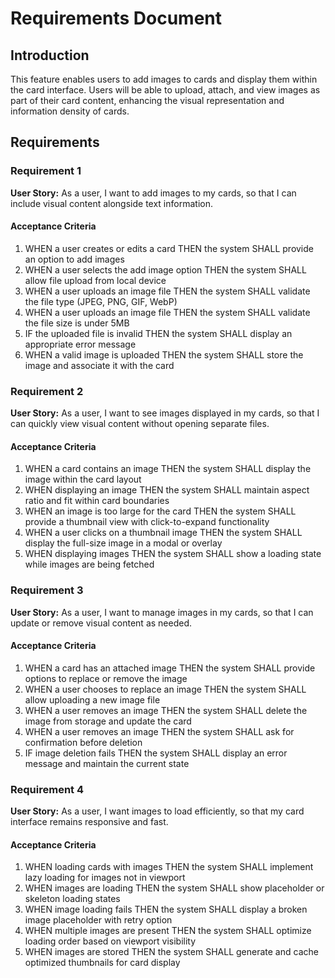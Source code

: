 # Requirements Document

## Introduction

This feature enables users to add images to cards and display them within the card interface. Users will be able to upload, attach, and view images as part of their card content, enhancing the visual representation and information density of cards.

## Requirements

### Requirement 1

**User Story:** As a user, I want to add images to my cards, so that I can include visual content alongside text information.

#### Acceptance Criteria

1. WHEN a user creates or edits a card THEN the system SHALL provide an option to add images
2. WHEN a user selects the add image option THEN the system SHALL allow file upload from local device
3. WHEN a user uploads an image file THEN the system SHALL validate the file type (JPEG, PNG, GIF, WebP)
4. WHEN a user uploads an image file THEN the system SHALL validate the file size is under 5MB
5. IF the uploaded file is invalid THEN the system SHALL display an appropriate error message
6. WHEN a valid image is uploaded THEN the system SHALL store the image and associate it with the card

### Requirement 2

**User Story:** As a user, I want to see images displayed in my cards, so that I can quickly view visual content without opening separate files.

#### Acceptance Criteria

1. WHEN a card contains an image THEN the system SHALL display the image within the card layout
2. WHEN displaying an image THEN the system SHALL maintain aspect ratio and fit within card boundaries
3. WHEN an image is too large for the card THEN the system SHALL provide a thumbnail view with click-to-expand functionality
4. WHEN a user clicks on a thumbnail image THEN the system SHALL display the full-size image in a modal or overlay
5. WHEN displaying images THEN the system SHALL show a loading state while images are being fetched

### Requirement 3

**User Story:** As a user, I want to manage images in my cards, so that I can update or remove visual content as needed.

#### Acceptance Criteria

1. WHEN a card has an attached image THEN the system SHALL provide options to replace or remove the image
2. WHEN a user chooses to replace an image THEN the system SHALL allow uploading a new image file
3. WHEN a user removes an image THEN the system SHALL delete the image from storage and update the card
4. WHEN a user removes an image THEN the system SHALL ask for confirmation before deletion
5. IF image deletion fails THEN the system SHALL display an error message and maintain the current state

### Requirement 4

**User Story:** As a user, I want images to load efficiently, so that my card interface remains responsive and fast.

#### Acceptance Criteria

1. WHEN loading cards with images THEN the system SHALL implement lazy loading for images not in viewport
2. WHEN images are loading THEN the system SHALL show placeholder or skeleton loading states
3. WHEN image loading fails THEN the system SHALL display a broken image placeholder with retry option
4. WHEN multiple images are present THEN the system SHALL optimize loading order based on viewport visibility
5. WHEN images are stored THEN the system SHALL generate and cache optimized thumbnails for card display
